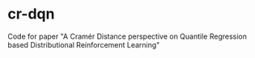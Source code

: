 # cr-dqn
Code for paper "A Cramér Distance perspective on Quantile Regression based Distributional Reinforcement Learning"
